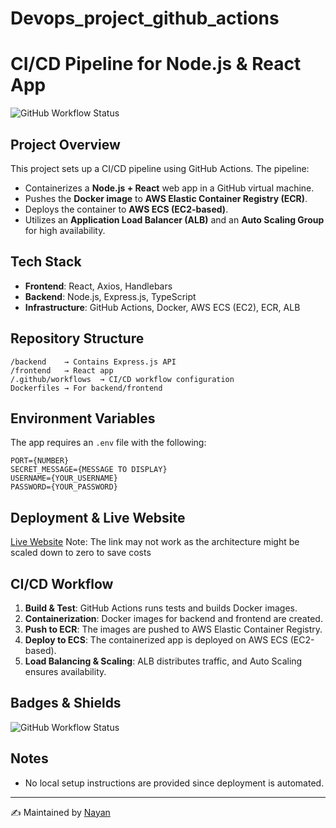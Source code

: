 # Devops_project_github_actions
 
# CI/CD Pipeline for Node.js & React App

![GitHub Workflow Status](https://img.shields.io/github/actions/workflow/status/NayanAnsh/devops-github-actions-aws-docker/.github%2Fworkflows%2Faws.yml)

## Project Overview
This project sets up a CI/CD pipeline using GitHub Actions. The pipeline:
- Containerizes a **Node.js + React** web app in a GitHub virtual machine.
- Pushes the **Docker image** to **AWS Elastic Container Registry (ECR)**.
- Deploys the container to **AWS ECS (EC2-based)**.
- Utilizes an **Application Load Balancer (ALB)** and an **Auto Scaling Group** for high availability.

## Tech Stack
- **Frontend**: React, Axios, Handlebars
- **Backend**: Node.js, Express.js, TypeScript
- **Infrastructure**: GitHub Actions, Docker, AWS ECS (EC2), ECR, ALB

## Repository Structure
```
/backend    → Contains Express.js API
/frontend   → React app
/.github/workflows  → CI/CD workflow configuration
Dockerfiles → For backend/frontend
```

## Environment Variables
The app requires an `.env` file with the following:
```
PORT={NUMBER}  
SECRET_MESSAGE={MESSAGE TO DISPLAY}  
USERNAME={YOUR_USERNAME}  
PASSWORD={YOUR_PASSWORD}  
```

## Deployment & Live Website
[Live Website](http://alb-t3-mid-984506528.ap-south-1.elb.amazonaws.com/) 
Note: The link may not work as the architecture might be scaled down to zero to save costs

## CI/CD Workflow
1. **Build & Test**: GitHub Actions runs tests and builds Docker images.
2. **Containerization**: Docker images for backend and frontend are created.
3. **Push to ECR**: The images are pushed to AWS Elastic Container Registry.
4. **Deploy to ECS**: The containerized app is deployed on AWS ECS (EC2-based).
5. **Load Balancing & Scaling**: ALB distributes traffic, and Auto Scaling ensures availability.

## Badges & Shields
![GitHub Workflow Status](https://img.shields.io/github/actions/workflow/status/NayanAnsh/devops-github-actions-aws-docker/.github%2Fworkflows%2Faws.yml)

## Notes
- No local setup instructions are provided since deployment is automated.

---
✍️ Maintained by [Nayan](https://github.com/NayanAnsh)
